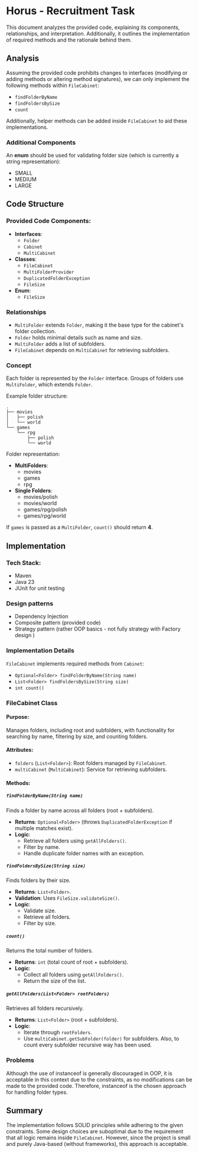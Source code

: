 # Horus - Recruitment Task

This document analyzes the provided code, explaining its components, relationships, and interpretation. Additionally, it outlines the implementation of required methods and the rationale behind them.

## Analysis
Assuming the provided code prohibits changes to interfaces (modifying or adding methods or altering method signatures), we can only implement the following methods within `FileCabinet`:

- `findFolderByName`
- `findFoldersBySize`
- `count`

Additionally, helper methods can be added inside `FileCabinet` to aid these implementations.

### Additional Components
An **enum** should be used for validating folder size (which is currently a string representation):
- SMALL
- MEDIUM
- LARGE

## Code Structure
### Provided Code Components:
- **Interfaces**:
  - `Folder`
  - `Cabinet`
  - `MultiCabinet`
- **Classes**:
  - `FileCabinet`
  - `MultiFolderProvider`
  - `DuplicatedFolderException`
  - `FileSize`
- **Enum**:
  - `FileSize`

### Relationships
- `MultiFolder` extends `Folder`, making it the base type for the cabinet's folder collection.
- `Folder` holds minimal details such as name and size.
- `MultiFolder` adds a list of subfolders.
- `FileCabinet` depends on `MultiCabinet` for retrieving subfolders.

### Concept
Each folder is represented by the `Folder` interface. Groups of folders use `MultiFolder`, which extends `Folder`.

Example folder structure:
```
.
├── movies
│   ├── polish
│   └── world
└── games
    └── rpg
        ├── polish
        └── world
```

Folder representation:
- **MultiFolders**:
  - movies
  - games
  - rpg
- **Single Folders**:
  - movies/polish
  - movies/world
  - games/rpg/polish
  - games/rpg/world

If `games` is passed as a `MultiFolder`, `count()` should return **4**.

## Implementation
### Tech Stack:
- Maven
- Java 23
- JUnit for unit testing

### Design patterns
- Dependency Injection
- Composite pattern (provided code)
- Strategy pattern (rather OOP basics - not fully strategy with Factory design )

### Implementation Details
`FileCabinet` implements required methods from `Cabinet`:
- `Optional<Folder> findFolderByName(String name)`
- `List<Folder> findFoldersBySize(String size)`
- `int count()`

### FileCabinet Class
#### Purpose:
Manages folders, including root and subfolders, with functionality for searching by name, filtering by size, and counting folders.

#### Attributes:
- `folders` (`List<Folder>`): Root folders managed by `FileCabinet`.
- `multiCabinet` (`MultiCabinet`): Service for retrieving subfolders.

#### Methods:
##### `findFolderByName(String name)`
Finds a folder by name across all folders (root + subfolders).
- **Returns**: `Optional<Folder>` (throws `DuplicatedFolderException` if multiple matches exist).
- **Logic**:
  - Retrieve all folders using `getAllFolders()`.
  - Filter by name.
  - Handle duplicate folder names with an exception.

##### `findFoldersBySize(String size)`
Finds folders by their size.
- **Returns**: `List<Folder>`.
- **Validation**: Uses `FileSize.validateSize()`.
- **Logic**:
  - Validate size.
  - Retrieve all folders.
  - Filter by size.

##### `count()`
Returns the total number of folders.
- **Returns**: `int` (total count of root + subfolders).
- **Logic**:
  - Collect all folders using `getAllFolders()`.
  - Return the size of the list.

##### `getAllFolders(List<Folder> rootFolders)`
Retrieves all folders recursively.
- **Returns**: `List<Folder>` (root + subfolders).
- **Logic**:
  - Iterate through `rootFolders`.
  - Use `multiCabinet.getSubFolder(folder)` for subfolders. Also, to count every subfolder recursive way has been used.

### Problems
Although the use of instanceof is generally discouraged in OOP, it is acceptable in this context due to the constraints, as no modifications can be made to the provided code. Therefore, instanceof is the chosen approach for handling folder types.

## Summary
The implementation follows SOLID principles while adhering to the given constraints. Some design choices are suboptimal due to the requirement that all logic remains inside `FileCabinet`. However, since the project is small and purely Java-based (without frameworks), this approach is acceptable.

